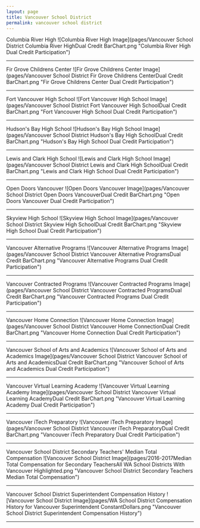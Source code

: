 ```yaml
---
layout: page
title: Vancouver School District
permalink: vancouver school district
---
```



Columbia River High
![Columbia River High Image](pages/Vancouver School District Columbia River HighDual Credit BarChart.png "Columbia River High Dual Credit Participation")

___

Fir Grove Childrens Center
![Fir Grove Childrens Center Image](pages/Vancouver School District Fir Grove Childrens CenterDual Credit BarChart.png "Fir Grove Childrens Center Dual Credit Participation")

___

Fort Vancouver High School
![Fort Vancouver High School Image](pages/Vancouver School District Fort Vancouver High SchoolDual Credit BarChart.png "Fort Vancouver High School Dual Credit Participation")

___

Hudson's Bay High School
![Hudson's Bay High School Image](pages/Vancouver School District Hudson's Bay High SchoolDual Credit BarChart.png "Hudson's Bay High School Dual Credit Participation")

___

Lewis and Clark High School
![Lewis and Clark High School Image](pages/Vancouver School District Lewis and Clark High SchoolDual Credit BarChart.png "Lewis and Clark High School Dual Credit Participation")

___

Open Doors Vancouver
![Open Doors Vancouver Image](pages/Vancouver School District Open Doors VancouverDual Credit BarChart.png "Open Doors Vancouver Dual Credit Participation")

___

Skyview High School
![Skyview High School Image](pages/Vancouver School District Skyview High SchoolDual Credit BarChart.png "Skyview High School Dual Credit Participation")

___

Vancouver Alternative Programs
![Vancouver Alternative Programs Image](pages/Vancouver School District Vancouver Alternative ProgramsDual Credit BarChart.png "Vancouver Alternative Programs Dual Credit Participation")

___

Vancouver Contracted Programs
![Vancouver Contracted Programs Image](pages/Vancouver School District Vancouver Contracted ProgramsDual Credit BarChart.png "Vancouver Contracted Programs Dual Credit Participation")

___

Vancouver Home Connection
![Vancouver Home Connection Image](pages/Vancouver School District Vancouver Home ConnectionDual Credit BarChart.png "Vancouver Home Connection Dual Credit Participation")

___

Vancouver School of Arts and Academics
![Vancouver School of Arts and Academics Image](pages/Vancouver School District Vancouver School of Arts and AcademicsDual Credit BarChart.png "Vancouver School of Arts and Academics Dual Credit Participation")

___

Vancouver Virtual Learning Academy
![Vancouver Virtual Learning Academy Image](pages/Vancouver School District Vancouver Virtual Learning AcademyDual Credit BarChart.png "Vancouver Virtual Learning Academy Dual Credit Participation")

___

Vancouver iTech Preparatory
![Vancouver iTech Preparatory Image](pages/Vancouver School District Vancouver iTech PreparatoryDual Credit BarChart.png "Vancouver iTech Preparatory Dual Credit Participation")

___

Vancouver School District Secondary Teachers' Median Total Compensation
![Vancouver School District Image](pages/2016-2017Median Total Compensation for Secondary TeachersAll WA School Districts With Vancouver Highlighted.png "Vancouver School District Secondary Teachers Median Total Compensation")

___

Vancouver School District Superintendent Compensation History
![Vancouver School District Image](pages/WA School District Compensation History for Vancouver Superintendent ConstantDollars.png "Vancouver School District Superintendent Compensation History")

___

